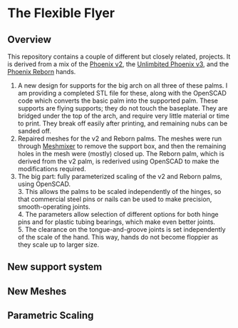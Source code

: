 # The Flexible Flyer

## Overview

This repository contains a couple of different but closely related, projects.  It is derived from a mix of the [Phoenix v2](https://www.thingiverse.com/thing:1453190), the [Unlimbited Phoenix v3](https://www.thingiverse.com/thing:1674320), and the [Phoenix Reborn](https://www.thingiverse.com/thing:2217431) hands.

1. A new design for supports for the big arch on all three of these palms.  I am providing a completed STL file for these, along with the OpenSCAD code which converts the basic palm into the supported palm.  These supports are flying supports; they do not touch the baseplate.  They are bridged under the top of the arch, and require very little material or time to print.  They break off easily after printing, and remaining nubs can be sanded off.  
1. Repaired meshes for the v2 and Reborn palms.  The meshes were run through [Meshmixer](http://www.meshmixer.com) to remove the support box, and then the remaining holes in the mesh were (mostly) closed up.  The Reborn palm, which is derived from the v2 palm, is rederived using OpenSCAD to make the modifications required.
2. The big part:  fully parameterized scaling of the v2 and Reborn palms, using OpenSCAD.  
	3. 	This allows the palms to be scaled independently of the hinges, so that commercial steel pins or nails can be used to make precision, smooth-operating joints.  
	4. The parameters allow selection of different options for both hinge pins and for plastic tubing bearings, which make even better joints.  
	5. The clearance on the tongue-and-groove joints is set independently of the scale of the hand.  This way, hands do not become floppier as they scale up to larger size.

## New support system
## New Meshes
## Parametric Scaling
 